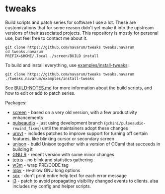 # tweaks

Build scripts and patch series for software I use a lot. These are customizations that for some reason didn't yet make it into the upstream versions of their associated projects. This repository is mostly for personal use, but feel free to contact me about it.

    git clone https://github.com/navarum/tweaks tweaks.navarum
    cd tweaks.navarum
    PREFIX=$HOME/.local ./screen/BUILD install

To build and install everything, use [examples/install-tweaks](examples/install-tweaks):

    git clone https://github.com/navarum/tweaks tweaks.navarum
    ./tweaks.navarum/examples/install-tweaks

See [BUILD-NOTES.md](BUILD-NOTES.md) for more information about the build scripts, and how to edit or add to patch series.

Packages:

* [screen](screen/CHANGES.md) - based on a very old version, with a few productivity enhancements
* [pulseaudio](pulseaudio/CHANGES.md) - just using development branch (`gchini/pulseaudio-rewind_fixes`) until the maintainers adopt these changes
* [urxvt](urxvt/CHANGES.md) - includes patches to improve support for turning off certain features, like blinking cursor or secondary screen
* [unison](unison/CHANGES.md) - build Unison together with a version of OCaml that succeeds in building it
* [GNU R](r/CHANGES.md) - recent version with some minor changes
* [tetris](tetris/CHANGES.md) - no blink and statistics gathering
* [w3m](w3m/CHANGES.md) - wrap PRE/CODE tag
* [mpv](mpv/CHANGES.md) - re-allow GNU long options
* [sox](sox/CHANGES.md) - don't print entire help text for each error message
* [i3](i3/CHANGES.md) - patch to avoid propagating visibility changed events to clients. alsa includes my config and helper scripts.
